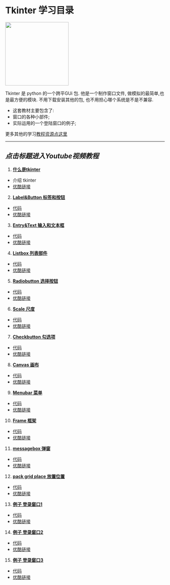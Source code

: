 # Tkinter 学习目录
<img src='https://github.com/MorvanZhou/tutorials/blob/master/tkinterTUT/cover%20page.jpg?raw=true' height=200>

Tkinter 是 python 的一个跨平GUi 包. 他是一个制作窗口文件, 做模拟的最简单,也是最方便的模块. 不用下载安装其他的包, 也不用担心哪个系统是不是不兼容.

* 这套教材主要包含了:
 * 窗口的各种小部件;
 * 实际运用的一个登陆窗口的例子;

更多其他的学习[教程资源点这里](https://github.com/MorvanZhou/tutorials/blob/master/README.md)
 
---
## *点击标题进入Youtube视频教程*

1. [**什么是tkinter**](https://www.youtube.com/watch?v=eXOQwzHsyqU&list=PLXO45tsB95cJU56K4EtkG0YNGBZCuDwAH&index=1)
  * 介绍 tkinter
  * [优酷链接](http://v.youku.com/v_show/id_XMTYwNTc0NDczNg==.html?f=27433146&o=1)


2. [**Label&Button 标签和按钮**](https://www.youtube.com/watch?v=vMAK1oJAtkQ&list=PLXO45tsB95cJU56K4EtkG0YNGBZCuDwAH&index=2)
  * [代码](https://github.com/MorvanZhou/tutorials/blob/master/tkinterTUT/tk2_label_button.py)
  * [优酷链接](http://v.youku.com/v_show/id_XMTYwNTc3OTE3Mg==.html?f=27433146&o=1)


3. [**Entry&Text 输入和文本框**](https://www.youtube.com/watch?v=lVcM_V3KqOE&list=PLXO45tsB95cJU56K4EtkG0YNGBZCuDwAH&index=3)
  * [代码](https://github.com/MorvanZhou/tutorials/blob/master/tkinterTUT/tk3_entry_text.py)
  * [优酷链接](http://v.youku.com/v_show/id_XMTYwNzAwNTY0NA==.html?f=27433146&o=1)


4. [**Listbox 列表部件**](https://www.youtube.com/watch?v=mS2kTW-4TLo&list=PLXO45tsB95cJU56K4EtkG0YNGBZCuDwAH&index=4)
  * [代码](https://github.com/MorvanZhou/tutorials/blob/master/tkinterTUT/tk4_listbox.py)
  * [优酷链接](http://v.youku.com/v_show/id_XMTYwNzAyODE5Mg==.html?f=27433146&o=1)



5. [**Radiobutton 选择按钮**](https://www.youtube.com/watch?v=nun-fQIJsZE&list=PLXO45tsB95cJU56K4EtkG0YNGBZCuDwAH&index=5)
  * [代码](https://github.com/MorvanZhou/tutorials/blob/master/tkinterTUT/tk5_radiobutton.py)
  * [优酷链接](http://v.youku.com/v_show/id_XMTYwODA4MDIyMA==.html?f=27433146&o=1)


6. [**Scale 尺度**](https://www.youtube.com/watch?v=rRZdcHKZQw8&list=PLXO45tsB95cJU56K4EtkG0YNGBZCuDwAH&index=6)
  * [代码](https://github.com/MorvanZhou/tutorials/blob/master/tkinterTUT/tk6_scale.py)
  * [优酷链接](http://v.youku.com/v_show/id_XMTYwODE0Njg2MA==.html?f=27433146&o=1)


7. [**Checkbutton 勾选项**](https://www.youtube.com/watch?v=WJHHDXSES-0&list=PLXO45tsB95cJU56K4EtkG0YNGBZCuDwAH&index=7)
  * [代码](https://github.com/MorvanZhou/tutorials/blob/master/tkinterTUT/tk7_checkbutton.py)
  * [优酷链接](http://v.youku.com/v_show/id_XMTYwODE4NDc0NA==.html?f=27433146&o=1)


8. [**Canvas 画布**](https://www.youtube.com/watch?v=TgcyOBZDgw8&list=PLXO45tsB95cJU56K4EtkG0YNGBZCuDwAH&index=8)
  * [代码](https://github.com/MorvanZhou/tutorials/blob/master/tkinterTUT/tk8_canvas.py)
  * [优酷链接](http://v.youku.com/v_show/id_XMTYwODY4ODMwNA==.html?f=27433146&o=1)


9. [**Menubar 菜单**](https://www.youtube.com/watch?v=SaPE553NlrQ&list=PLXO45tsB95cJU56K4EtkG0YNGBZCuDwAH&index=9)
  * [代码](https://github.com/MorvanZhou/tutorials/blob/master/tkinterTUT/tk9_menubar.py)
  * [优酷链接](http://v.youku.com/v_show/id_XMTYwODc0NDEwMA==.html?f=27433146&o=1)


10. [**Frame 框架**](https://www.youtube.com/watch?v=WoHYMSlRdrU&list=PLXO45tsB95cJU56K4EtkG0YNGBZCuDwAH&index=10)
  * [代码](https://github.com/MorvanZhou/tutorials/blob/master/tkinterTUT/tk10_frame.py)
  * [优酷链接](http://v.youku.com/v_show/id_XMTYxMDUyMDEyNA==.html?f=27433146&o=1)


11. [**messagebox 弹窗**](https://www.youtube.com/watch?v=Hj5sTDW-xqg&list=PLXO45tsB95cJU56K4EtkG0YNGBZCuDwAH&index=11)
  * [代码](https://github.com/MorvanZhou/tutorials/blob/master/tkinterTUT/tk11_msgbox.py)
  * [优酷链接](http://v.youku.com/v_show/id_XMTYxMDU1NTAyOA==.html?f=27433146&o=1)


12. [**pack grid place 放置位置**](https://www.youtube.com/watch?v=gb6cVVg9viM&list=PLXO45tsB95cJU56K4EtkG0YNGBZCuDwAH&index=12)
  * [代码](https://github.com/MorvanZhou/tutorials/blob/master/tkinterTUT/tk12_position.py)
  * [优酷链接](http://v.youku.com/v_show/id_XMTYxMDU5MzI2MA==.html?f=27433146&o=1)


13. [**例子 登录窗口1**](https://www.youtube.com/watch?v=3yVR0H5lhso&list=PLXO45tsB95cJU56K4EtkG0YNGBZCuDwAH&index=13)
  * [代码](https://github.com/MorvanZhou/tutorials/tree/master/tkinterTUT/tk13_login_example)
  * [优酷链接](http://v.youku.com/v_show/id_XMTYxMTEyNDIyNA==.html?f=27433146&o=1)


14. [**例子 登录窗口2**](https://www.youtube.com/watch?v=E9REgHVes6c&list=PLXO45tsB95cJU56K4EtkG0YNGBZCuDwAH&index=14)
  * [代码](https://github.com/MorvanZhou/tutorials/tree/master/tkinterTUT/tk14_login_example)
  * [优酷链接](http://v.youku.com/v_show/id_XMTYxMTE0NjM1Mg==.html?f=27433146&o=1)


15. [**例子 登录窗口3**](https://www.youtube.com/watch?v=0mwWNHfSu0Y&list=PLXO45tsB95cJU56K4EtkG0YNGBZCuDwAH&index=15)
  * [代码](https://github.com/MorvanZhou/tutorials/tree/master/tkinterTUT/tk15_login_example)
  * [优酷链接](http://v.youku.com/v_show/id_XMTYxMTIxNzY2NA==.html?f=27433146&o=1)
